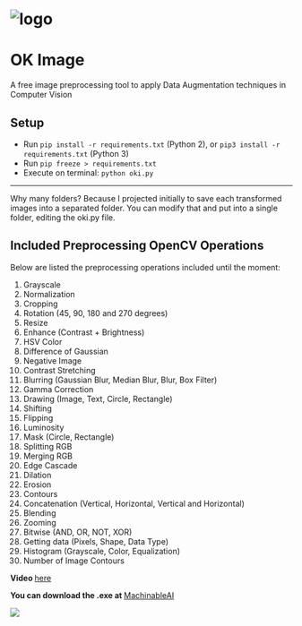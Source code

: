 # ![logo](https://user-images.githubusercontent.com/5161201/194437918-22cab0f2-5a03-4650-90c4-69209e43220e.png)
<h1>OK Image</h1>

A free image preprocessing tool to apply Data Augmentation techniques in Computer Vision

<h2>Setup</h2>
<ul>
  <li>Run <code>pip install -r requirements.txt</code> (Python 2), or <code>pip3 install -r requirements.txt</code> (Python 3)</li>
  <li>Run <code>pip freeze > requirements.txt</code></li>
  <li>Execute on terminal: <code>python oki.py</code></li>
</ul>

<hr/>
Why many folders? Because I projected initially to save each transformed images into a separated folder. You can modify that and put into a single folder, editing the oki.py file.

<h2>Included Preprocessing OpenCV Operations</h2>
Below are listed the preprocessing operations included until the moment:

1. Grayscale
2. Normalization
3. Cropping
4. Rotation (45, 90, 180 and 270 degrees)
5. Resize
6. Enhance (Contrast + Brightness)
7. HSV Color
8. Difference of Gaussian
9. Negative Image
10. Contrast Stretching
11. Blurring (Gaussian Blur, Median Blur, Blur, Box Filter)
12. Gamma Correction
13. Drawing (Image, Text, Circle, Rectangle)
14. Shifting
15. Flipping
16. Luminosity
17. Mask (Circle, Rectangle)
18. Splitting RGB
19. Merging RGB
20. Edge Cascade
21. Dilation
22. Erosion
23. Contours
24. Concatenation (Vertical, Horizontal, Vertical and Horizontal)
25. Blending
26. Zooming
27. Bitwise (AND, OR, NOT, XOR)
28. Getting data (Pixels, Shape, Data Type)
29. Histogram (Grayscale, Color, Equalization)
30. Number of Image Contours

<b>Video </b> <a href="https://youtu.be/sWJKue9oKZ4" target="_blank">here</a>

<b>You can download the .exe at </b> <a href="https://machinableai.com/projects/ok-image.html" target="_blank">MachinableAI</a>

<a href="https://www.buymeacoffee.com/igormcastro"><img src="https://img.buymeacoffee.com/button-api/?text=Buy me a coffee&emoji=&slug=igormcastro&button_colour=FFDD00&font_colour=000000&font_family=Cookie&outline_colour=000000&coffee_colour=ffffff" /></a>
